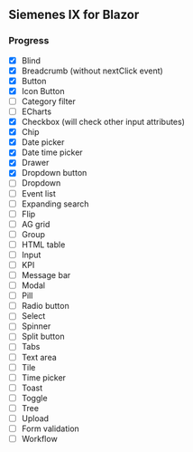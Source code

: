 ## Siemenes IX for Blazor

### Progress

- [x] Blind
- [x] Breadcrumb (without nextClick event)
- [x] Button
- [x] Icon Button
- [ ] Category filter
- [ ] ECharts
- [x] Checkbox (will check other input attributes)
- [x] Chip
- [x] Date picker
- [x] Date time picker
- [x] Drawer
- [x] Dropdown button
- [ ] Dropdown
- [ ] Event list
- [ ] Expanding search
- [ ] Flip
- [ ] AG grid
- [ ] Group
- [ ] HTML table
- [ ] Input
- [ ] KPI
- [ ] Message bar
- [ ] Modal
- [ ] Pill
- [ ] Radio button
- [ ] Select
- [ ] Spinner
- [ ] Split button
- [ ] Tabs
- [ ] Text area
- [ ] Tile
- [ ] Time picker
- [ ] Toast
- [ ] Toggle
- [ ] Tree
- [ ] Upload
- [ ] Form validation
- [ ] Workflow
